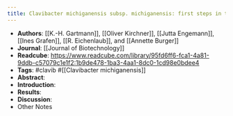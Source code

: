 ```yaml
---
title: Clavibacter michiganensis subsp. michiganensis: first steps in the understanding of virulence of a Gram-positive phytopathogenic bacterium
---
```


- **Authors**: [[K.-H. Gartmann]], [[Oliver Kirchner]], [[Jutta Engemann]], [[Ines Grafen]], [[R. Eichenlaub]], and [[Annette Burger]]
- **Journal**: [[Journal of Biotechnology]]
- **Readcube**: https://www.readcube.com/library/95fd6ff6-fca1-4a81-9ddb-c57079c1e1f2:1b9de478-1ba3-4aa1-8dc0-1cd98e0bdee4
- **Tags**: #clavib #[[Clavibacter michiganensis]]
- **Abstract**:
- **Introduction**:
- **Results**:
- **Discussion**:
- Other Notes